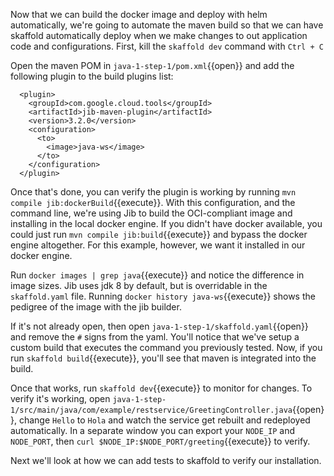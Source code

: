 Now that we can build the docker image and deploy with helm automatically, we're going to automate the maven build so that we can have skaffold automatically deploy when we make changes to out application code and configurations.  First, kill the `skaffold dev` command with `Ctrl + C`

Open the maven POM in `java-1-step-1/pom.xml`{{open}} and add the following plugin to the build plugins list:

      <plugin>
        <groupId>com.google.cloud.tools</groupId>
        <artifactId>jib-maven-plugin</artifactId>
        <version>3.2.0</version>
        <configuration>
          <to>
            <image>java-ws</image>
          </to>
        </configuration>
      </plugin>

Once that's done, you can verify the plugin is working by running `mvn compile jib:dockerBuild`{{execute}}.  With this configuration, and the command line, we're using Jib to build the OCI-compliant image and installing in the local docker engine.  If you didn't have docker available, you could just run `mvn compile jib:build`{{execute}} and bypass the docker engine altogether.  For this example, however, we want it installed in our docker engine.

Run `docker images | grep java`{{execute}} and notice the difference in image sizes.  Jib uses jdk 8 by default, but is overridable in the `skaffold.yaml` file.  Running `docker history java-ws`{{execute}} shows the pedigree of the image with the jib builder.

If it's not already open, then open `java-1-step-1/skaffold.yaml`{{open}} and remove the `#` signs from the yaml.  You'll notice that we've setup a custom build that executes the command you previously tested.  Now, if you run `skaffold build`{{execute}}, you'll see that maven is integrated into the build.

Once that works, run `skaffold dev`{{execute}} to monitor for changes.  To verify it's working, open `java-1-step-1/src/main/java/com/example/restservice/GreetingController.java`{{open}}, change `Hello` to `Hola` and watch the service get rebuilt and redeployed automatically.  In a separate window you can export your `NODE_IP` and `NODE_PORT`, then `curl $NODE_IP:$NODE_PORT/greeting`{{execute}} to verify.

Next we'll look at how we can add tests to skaffold to verify our installation.
